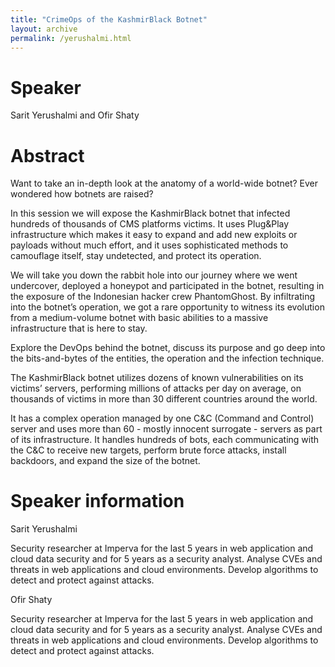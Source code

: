 ```yaml
---
title: "CrimeOps of the KashmirBlack Botnet"
layout: archive
permalink: /yerushalmi.html
---
```


# Speaker

Sarit Yerushalmi and Ofir Shaty

# Abstract

Want to take an in-depth look at the anatomy of a world-wide botnet? Ever wondered how botnets are raised?

In this session we will expose the KashmirBlack botnet that infected hundreds of thousands of CMS platforms victims. It uses Plug&Play infrastructure which makes it easy to expand and add new exploits or payloads without much effort, and it uses sophisticated methods to camouflage itself, stay undetected, and protect its operation.

We will take you down the rabbit hole into our journey where we went undercover, deployed a honeypot and participated in the botnet, resulting in the exposure of the Indonesian hacker crew PhantomGhost. By infiltrating into the botnet’s operation, we got a rare opportunity to witness its evolution from a medium-volume botnet with basic abilities to a massive infrastructure that is here to stay.

Explore the DevOps behind the botnet, discuss its purpose and go deep into the bits-and-bytes of the entities, the operation and the infection technique.

The KashmirBlack botnet utilizes dozens of known vulnerabilities on its victims’ servers, performing millions of attacks per day on average, on thousands of victims in more than 30 different countries around the world.

It has a complex operation managed by one C&C (Command and Control) server and uses more than 60 - mostly innocent surrogate - servers as part of its infrastructure. It handles hundreds of bots, each communicating with the C&C to receive new targets, perform brute force attacks, install backdoors, and expand the size of the botnet.

# Speaker information

Sarit Yerushalmi

Security researcher at Imperva for the last 5 years in web application and cloud data security and for 5 years as a security analyst. Analyse CVEs and threats in web applications and cloud environments. Develop algorithms to detect and protect against attacks.

Ofir Shaty

Security researcher at Imperva for the last 5 years in web application and cloud data security and for 5 years as a security analyst. Analyse CVEs and threats in web applications and cloud environments. Develop algorithms to detect and protect against attacks.

